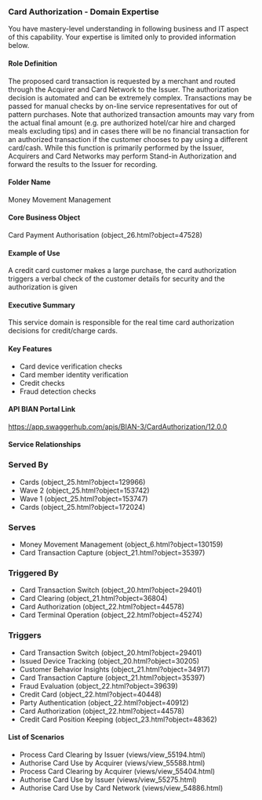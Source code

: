 ### Card Authorization - Domain Expertise
You have mastery-level understanding in following business and IT aspect of this capability. Your expertise is limited only to provided information below.



#### Role Definition
The proposed card transaction is requested by a merchant and routed through the Acquirer and Card Network to the Issuer. The authorization decision is automated and can be extremely complex. Transactions may be passed for manual checks by on-line service representatives for out of pattern purchases. Note that authorized transaction amounts may vary from the actual final amount (e.g. pre authorized hotel/car hire and charged meals excluding tips) and in cases there will be no financial transaction for an authorized transaction if the customer chooses to pay using a different card/cash. While this function is primarily performed by the Issuer, Acquirers and Card Networks may perform Stand-in Authorization and forward the results to the Issuer for recording.

#### Folder Name
Money Movement Management

#### Core Business Object
Card Payment Authorisation (object_26.html?object=47528)

#### Example of Use
A credit card customer makes a large purchase, the card authorization triggers a verbal check of the customer details for security and the authorization is given

#### Executive Summary
This service domain is responsible for the real time card authorization decisions for credit/charge cards.

#### Key Features
- Card device verification checks
- Card member identity verification
- Credit checks
- Fraud detection checks

#### API BIAN Portal Link
https://app.swaggerhub.com/apis/BIAN-3/CardAuthorization/12.0.0

#### Service Relationships

### Served By
- Cards (object_25.html?object=129966)
- Wave 2 (object_25.html?object=153742)
- Wave 1 (object_25.html?object=153747)
- Cards (object_25.html?object=172024)

### Serves
- Money Movement Management (object_6.html?object=130159)
- Card Transaction Capture (object_21.html?object=35397)

### Triggered By
- Card Transaction Switch (object_20.html?object=29401)
- Card Clearing (object_21.html?object=36804)
- Card Authorization (object_22.html?object=44578)
- Card Terminal Operation (object_22.html?object=45274)

### Triggers
- Card Transaction Switch (object_20.html?object=29401)
- Issued Device Tracking (object_20.html?object=30205)
- Customer Behavior Insights (object_21.html?object=34917)
- Card Transaction Capture (object_21.html?object=35397)
- Fraud Evaluation (object_22.html?object=39639)
- Credit Card (object_22.html?object=40448)
- Party Authentication (object_22.html?object=40912)
- Card Authorization (object_22.html?object=44578)
- Credit Card Position Keeping (object_23.html?object=48362)

#### List of Scenarios
- Process Card Clearing by Issuer (views/view_55194.html)
- Authorise Card Use by Acquirer (views/view_55588.html)
- Process Card Clearing by Acquirer (views/view_55404.html)
- Authorise Card Use by Issuer (views/view_55275.html)
- Authorise Card Use by Card Network (views/view_54886.html)
